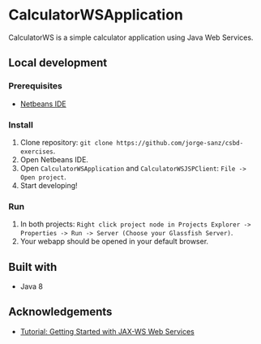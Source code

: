 # CalculatorWSApplication
CalculatorWS is a simple calculator application using Java Web Services.

## Local development
### Prerequisites
- [Netbeans IDE](https://netbeans.org)

### Install
1. Clone repository: `git clone https://github.com/jorge-sanz/csbd-exercises`.
2. Open Netbeans IDE.
3. Open `CalculatorWSApplication` and `CalculatorWSJSPClient`: `File -> Open project`.
4. Start developing!

### Run
1. In both projects: `Right click project node in Projects Explorer -> Properties -> Run -> Server (Choose your Glassfish Server)`.
2. Your webapp should be opened in your default browser.

## Built with
- Java 8

## Acknowledgements
- [Tutorial: Getting Started with JAX-WS Web Services](https://netbeans.org/kb/docs/websvc/jax-ws.html)
